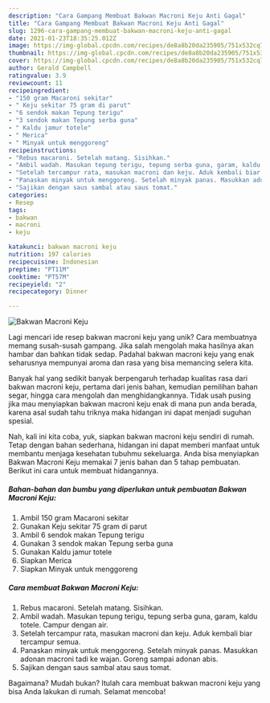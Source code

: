 ```yaml
---
description: "Cara Gampang Membuat Bakwan Macroni Keju Anti Gagal"
title: "Cara Gampang Membuat Bakwan Macroni Keju Anti Gagal"
slug: 1296-cara-gampang-membuat-bakwan-macroni-keju-anti-gagal
date: 2021-01-23T18:35:25.012Z
image: https://img-global.cpcdn.com/recipes/de8a8b20da235905/751x532cq70/bakwan-macroni-keju-foto-resep-utama.jpg
thumbnail: https://img-global.cpcdn.com/recipes/de8a8b20da235905/751x532cq70/bakwan-macroni-keju-foto-resep-utama.jpg
cover: https://img-global.cpcdn.com/recipes/de8a8b20da235905/751x532cq70/bakwan-macroni-keju-foto-resep-utama.jpg
author: Gerald Campbell
ratingvalue: 3.9
reviewcount: 11
recipeingredient:
- "150 gram Macaroni sekitar"
- " Keju sekitar 75 gram di parut"
- "6 sendok makan Tepung terigu"
- "3 sendok makan Tepung serba guna"
- " Kaldu jamur totele"
- " Merica"
- " Minyak untuk menggoreng"
recipeinstructions:
- "Rebus macaroni. Setelah matang. Sisihkan."
- "Ambil wadah. Masukan tepung terigu, tepung serba guna, garam, kaldu totele. Campur dengan air."
- "Setelah tercampur rata, masukan macroni dan keju. Aduk kembali biar tercampur semua."
- "Panaskan minyak untuk menggoreng. Setelah minyak panas. Masukkan adonan macroni tadi ke wajan. Goreng sampai adonan abis."
- "Sajikan dengan saus sambal atau saus tomat."
categories:
- Resep
tags:
- bakwan
- macroni
- keju

katakunci: bakwan macroni keju 
nutrition: 197 calories
recipecuisine: Indonesian
preptime: "PT11M"
cooktime: "PT57M"
recipeyield: "2"
recipecategory: Dinner

---
```



![Bakwan Macroni Keju](https://img-global.cpcdn.com/recipes/de8a8b20da235905/751x532cq70/bakwan-macroni-keju-foto-resep-utama.jpg)

Lagi mencari ide resep bakwan macroni keju yang unik? Cara membuatnya memang susah-susah gampang. Jika salah mengolah maka hasilnya akan hambar dan bahkan tidak sedap. Padahal bakwan macroni keju yang enak seharusnya mempunyai aroma dan rasa yang bisa memancing selera kita.

Banyak hal yang sedikit banyak berpengaruh terhadap kualitas rasa dari bakwan macroni keju, pertama dari jenis bahan, kemudian pemilihan bahan segar, hingga cara mengolah dan menghidangkannya. Tidak usah pusing jika mau menyiapkan bakwan macroni keju enak di mana pun anda berada, karena asal sudah tahu triknya maka hidangan ini dapat menjadi suguhan spesial.




Nah, kali ini kita coba, yuk, siapkan bakwan macroni keju sendiri di rumah. Tetap dengan bahan sederhana, hidangan ini dapat memberi manfaat untuk membantu menjaga kesehatan tubuhmu sekeluarga. Anda bisa menyiapkan Bakwan Macroni Keju memakai 7 jenis bahan dan 5 tahap pembuatan. Berikut ini cara untuk membuat hidangannya.

<!--inarticleads1-->

##### Bahan-bahan dan bumbu yang diperlukan untuk pembuatan Bakwan Macroni Keju:

1. Ambil 150 gram Macaroni sekitar
1. Gunakan  Keju sekitar 75 gram di parut
1. Ambil 6 sendok makan Tepung terigu
1. Gunakan 3 sendok makan Tepung serba guna
1. Gunakan  Kaldu jamur totele
1. Siapkan  Merica
1. Siapkan  Minyak untuk menggoreng




<!--inarticleads2-->

##### Cara membuat Bakwan Macroni Keju:

1. Rebus macaroni. Setelah matang. Sisihkan.
1. Ambil wadah. Masukan tepung terigu, tepung serba guna, garam, kaldu totele. Campur dengan air.
1. Setelah tercampur rata, masukan macroni dan keju. Aduk kembali biar tercampur semua.
1. Panaskan minyak untuk menggoreng. Setelah minyak panas. Masukkan adonan macroni tadi ke wajan. Goreng sampai adonan abis.
1. Sajikan dengan saus sambal atau saus tomat.




Bagaimana? Mudah bukan? Itulah cara membuat bakwan macroni keju yang bisa Anda lakukan di rumah. Selamat mencoba!
